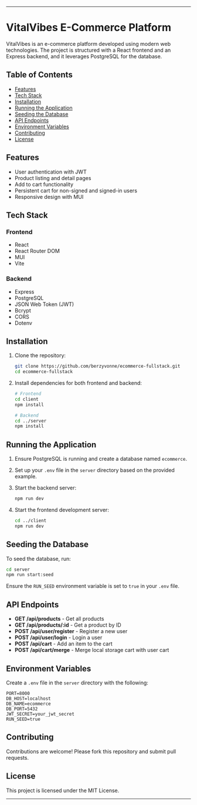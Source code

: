 

---

# VitalVibes E-Commerce Platform

VitalVibes is an e-commerce platform developed using modern web technologies. The project is structured with a React frontend and an Express backend, and it leverages PostgreSQL for the database.

## Table of Contents
- [Features](#features)
- [Tech Stack](#tech-stack)
- [Installation](#installation)
- [Running the Application](#running-the-application)
- [Seeding the Database](#seeding-the-database)
- [API Endpoints](#api-endpoints)
- [Environment Variables](#environment-variables)
- [Contributing](#contributing)
- [License](#license)

## Features
- User authentication with JWT
- Product listing and detail pages
- Add to cart functionality
- Persistent cart for non-signed and signed-in users
- Responsive design with MUI

## Tech Stack

### Frontend
- React
- React Router DOM
- MUI
- Vite

### Backend
- Express
- PostgreSQL
- JSON Web Token (JWT)
- Bcrypt
- CORS
- Dotenv

## Installation

1. Clone the repository:
    ```bash
    git clone https://github.com/berzyvonne/ecommerce-fullstack.git
    cd ecommerce-fullstack
    ```

2. Install dependencies for both frontend and backend:
    ```bash
    # Frontend
    cd client
    npm install

    # Backend
    cd ../server
    npm install
    ```

## Running the Application

1. Ensure PostgreSQL is running and create a database named `ecommerce`.
2. Set up your `.env` file in the `server` directory based on the provided example.
3. Start the backend server:
    ```bash
    npm run dev
    ```

4. Start the frontend development server:
    ```bash
    cd ../client
    npm run dev
    ```

## Seeding the Database

To seed the database, run:
```bash
cd server
npm run start:seed
```

Ensure the `RUN_SEED` environment variable is set to `true` in your `.env` file.

## API Endpoints
- **GET /api/products** - Get all products
- **GET /api/products/:id** - Get a product by ID
- **POST /api/user/register** - Register a new user
- **POST /api/user/login** - Login a user
- **POST /api/cart** - Add an item to the cart
- **POST /api/cart/merge** - Merge local storage cart with user cart



## Environment Variables

Create a `.env` file in the `server` directory with the following:
```
PORT=8000
DB_HOST=localhost
DB_NAME=ecommerce
DB_PORT=5432
JWT_SECRET=your_jwt_secret
RUN_SEED=true
```

## Contributing

Contributions are welcome! Please fork this repository and submit pull requests.

## License

This project is licensed under the MIT License.

---

